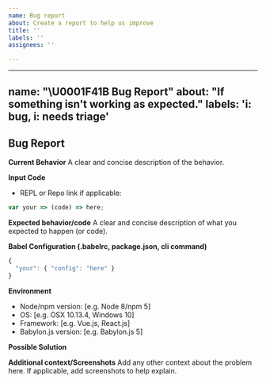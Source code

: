 ```yaml
---
name: Bug report
about: Create a report to help us improve
title: ''
labels: ''
assignees: ''

---
```


---
name: "\U0001F41B Bug Report"
about: "If something isn't working as expected."
labels: 'i: bug, i: needs triage'
---

## Bug Report

**Current Behavior**
A clear and concise description of the behavior.

**Input Code**
- REPL or Repo link if applicable:

```js
var your => (code) => here;
```

**Expected behavior/code**
A clear and concise description of what you expected to happen (or code).

**Babel Configuration (.babelrc, package.json, cli command)**

```js
{
  "your": { "config": "here" }
}
```

**Environment**
- Node/npm version: [e.g. Node 8/npm 5]
- OS: [e.g. OSX 10.13.4, Windows 10]
- Framework: [e.g. Vue.js, React.js]
- Babylon.js version: [e.g. Babylon.js 5]

**Possible Solution**
<!--- Only if you have suggestions on a fix for the bug -->

**Additional context/Screenshots**
Add any other context about the problem here. If applicable, add screenshots to help explain.
